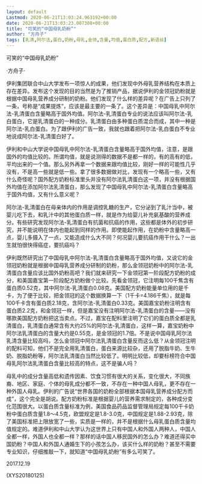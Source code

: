 ```yaml
---
layout: default
Lastmod: 2020-06-21T13:03:24.963192+00:00
date: 2020-06-21T13:03:23.007308+00:00
title: "可笑的“中国母乳奶粉”"
author: "方舟子"
tags: [乳清,阿尔法,蛋白,奶粉,母乳,金领,含量,均值,蛋白质,配方,新语丝]
---
```


可笑的“中国母乳奶粉”

·方舟子·

伊利集团联合中山大学发布一项惊人的成果，他们发现中外母乳营养结构在本质上存在差异。发布这个发现的目的当然是为了推销产品，据说伊利的金领冠奶粉就是根据中国母乳营养成分研制的奶粉。他们发现了什么样的差异呢？在广告上只列了一条，号称是“成果提炼”，应该是最主要的一条了。这个差异是：中国母乳中阿尔法-乳清蛋白含量略高于国外均值。阿尔法-乳清蛋白专业的说法应该叫阿尔法-乳白蛋白，它是乳清蛋白的一种成分。乳清蛋白由多种蛋白质混合而成，其中一种是阿尔法-乳白蛋白。为了跟伊利的广告一致，我就也跟着把阿尔法-乳白蛋白不专业地说成阿尔法-乳清蛋白好了。

伊利和中山大学说中国母乳中阿尔法-乳清蛋白含量略高于国外均值，注意，是跟国外的均值比较的。所谓均值，就是说测得的数据不是都一样的，有的高有的低，平均出来的一个值。那么另外再拿一个数据来跟均值比较，刚好一样的可能性几乎没有，不是高一些就是低一些。拿了很多数据做对比，发现有一个略高一些，又有什么奇怪呢？国外配方奶粉标准里头并没有阿尔法乳清蛋白这一项，并没有根据国外均值在添加阿尔法乳清蛋白，那么发现了中国母乳中阿尔法-乳清蛋白含量略高于国外均值，又有什么意义呢？

阿尔法-乳清蛋白在母亲体内的作用是调控乳糖的生产，它分泌到了乳汁当中，被婴儿吃下去，和乳汁中的其他蛋白质一样，就是作为给婴儿补充氨基酸的营养成分。有些研究发现阿尔法-乳清蛋白有抗菌和抗癌的作用，这些都是体外的初步研究，并不能说明在体内也能起到同样的作用。即使能起作用，在奶粉中含量略高一点，婴儿多摄入了一点，又能造成什么大不同？何况婴儿要抗癌作用干什么？一出生就怕很快得癌症，要抗癌吗？

伊利既然研究出了中国母乳中阿尔法-乳清蛋白含量略高于国外均值，又说它的金领冠奶粉就是根据中国母乳营养成分研制的奶粉，那么金领冠奶粉中的阿尔法-乳清蛋白含量应该比国外奶粉高吧？我们就来研究一下金领冠第一阶段配方奶粉的成分，和美国嘉宝第一阶段配方奶粉做个比较。先看金领冠，它注明每100千焦含有蛋白质0.52克，其中阿尔法-乳清蛋白0.08克。美国配方奶粉能量单位用的是千卡，为了便于比较，把金领冠的这个数据换算一下（1千卡=4.186千焦），就是每100千卡含有蛋白质2.18克，含阿尔法-乳清蛋白0.33克。美国嘉宝奶粉注明含有蛋白质2.2克，和金领冠一样，但是嘉宝没有注明阿尔法-乳清蛋白的含量——没有哪款美国配方奶粉把这当卖点。不过，嘉宝在配料里注明了它们的蛋白质全都是乳清蛋白，乳清蛋白通常含有大约25%的阿尔法-乳清蛋白，这样一算，嘉宝奶粉中阿尔法乳清蛋白的含量大约是0.55克，是金领冠的1.7倍。不是说中国母乳阿尔法乳清含量比较高吗，怎么金领冠中阿尔法乳清蛋白含量反而这么低？从金领冠注明的配料可知，他们不是完全用乳清蛋白，蛋白来源比较杂，还用了脱脂牛奶、生牛奶、脱脂奶粉等，阿尔法乳清蛋白当然比较低了。明明比较低，却要标榜符合中国母乳阿尔法乳清蛋白含量比较高的特点，这不是骗人吗？

母乳中的成分含量高低和遗传因素、饮食习惯有很大的关系，变化很大，不同族裔、地区、家庭、个体的母乳成分都不一致，不存在一种中国人母乳，更不存在一种外国人母乳。伊利的广告说“世界各国的奶粉全部根据本国母乳营养成分配方而成”，这个完全是胡说。配方奶粉标准是根据婴儿的营养需求制定的，各种成分变化范围很大。以蛋白质含量标准为例，美国食品药品监督管理局规定每100千卡奶粉中蛋白质含量1.8～4.5克，欧盟规定是1.8-3.0克，中国规定是1.88-2.93克，除了美国标准把上限放宽了一些，实质是一样的，并不是根据什么母乳蛋白质含量均值规定的。难道伊利和中山大学认为这世界上只有中国人和外国人两种人，中国人全都一样，外国人也全都一样？那样的话中国人移民国外的怎么办？难道还得买中国奶粉？中国人和外国人通婚生下的小孩怎么办，该买什么样的奶粉？甚至不需要专业知识，仔细推敲一下，就知道“中国母乳奶粉”有多么可笑了。

2017.12.19

(XYS20180125)

